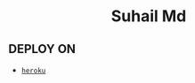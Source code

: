  <h1 align="center"> Suhail Md </h1> 

   
## DEPLOY ON 
- [`heroku`]( https://dashboard.heroku.com/new?template=https://github.com/SuhailTechIMd/Suhail-Md)
